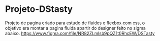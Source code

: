 # Projeto-DStasty
Projeto de pagina criado para estudo de fluides e flexbox com css, o objetivo era montar a pagina fluida apartir do designer feito no sigma abaixo.
https://www.figma.com/file/NR82ZLmIsb9pQZ1t0RhcEW/DSTasty
